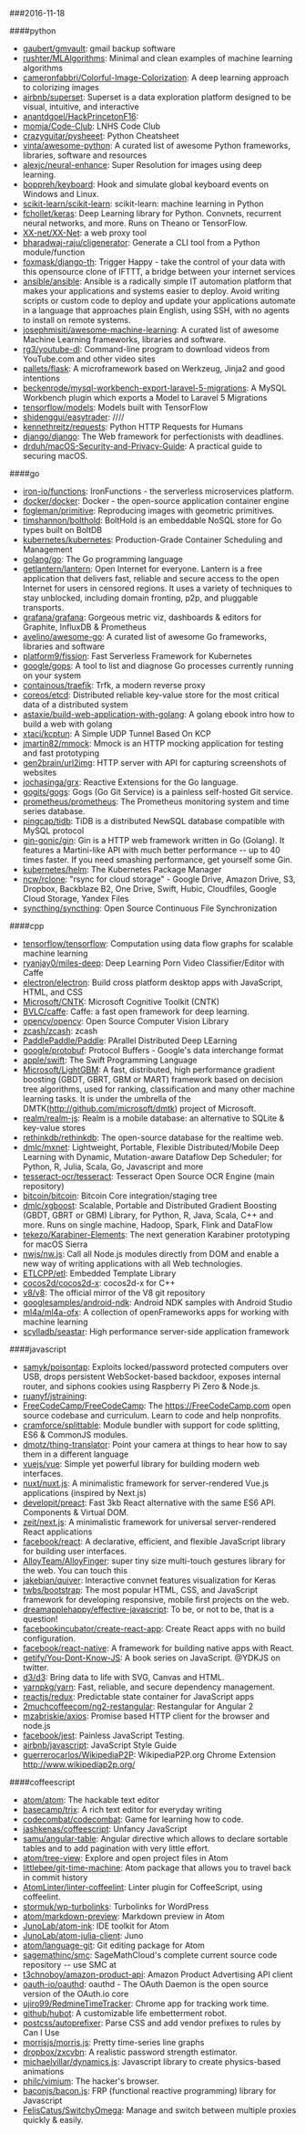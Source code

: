 ###2016-11-18

####python
* [gaubert/gmvault](https://github.com/gaubert/gmvault): gmail backup software
* [rushter/MLAlgorithms](https://github.com/rushter/MLAlgorithms): Minimal and clean examples of machine learning algorithms
* [cameronfabbri/Colorful-Image-Colorization](https://github.com/cameronfabbri/Colorful-Image-Colorization): A deep learning approach to colorizing images
* [airbnb/superset](https://github.com/airbnb/superset): Superset is a data exploration platform designed to be visual, intuitive, and interactive
* [anantdgoel/HackPrincetonF16](https://github.com/anantdgoel/HackPrincetonF16): 
* [momja/Code-Club](https://github.com/momja/Code-Club): LNHS Code Club
* [crazyguitar/pysheeet](https://github.com/crazyguitar/pysheeet): Python Cheatsheet
* [vinta/awesome-python](https://github.com/vinta/awesome-python): A curated list of awesome Python frameworks, libraries, software and resources
* [alexjc/neural-enhance](https://github.com/alexjc/neural-enhance): Super Resolution for images using deep learning.
* [boppreh/keyboard](https://github.com/boppreh/keyboard): Hook and simulate global keyboard events on Windows and Linux.
* [scikit-learn/scikit-learn](https://github.com/scikit-learn/scikit-learn): scikit-learn: machine learning in Python
* [fchollet/keras](https://github.com/fchollet/keras): Deep Learning library for Python. Convnets, recurrent neural networks, and more. Runs on Theano or TensorFlow.
* [XX-net/XX-Net](https://github.com/XX-net/XX-Net): a web proxy tool
* [bharadwaj-raju/cligenerator](https://github.com/bharadwaj-raju/cligenerator): Generate a CLI tool from a Python module/function
* [foxmask/django-th](https://github.com/foxmask/django-th): Trigger Happy - take the control of your data with this opensource clone of IFTTT, a bridge between your internet services
* [ansible/ansible](https://github.com/ansible/ansible): Ansible is a radically simple IT automation platform that makes your applications and systems easier to deploy. Avoid writing scripts or custom code to deploy and update your applications automate in a language that approaches plain English, using SSH, with no agents to install on remote systems.
* [josephmisiti/awesome-machine-learning](https://github.com/josephmisiti/awesome-machine-learning): A curated list of awesome Machine Learning frameworks, libraries and software.
* [rg3/youtube-dl](https://github.com/rg3/youtube-dl): Command-line program to download videos from YouTube.com and other video sites
* [pallets/flask](https://github.com/pallets/flask): A microframework based on Werkzeug, Jinja2 and good intentions
* [beckenrode/mysql-workbench-export-laravel-5-migrations](https://github.com/beckenrode/mysql-workbench-export-laravel-5-migrations): A MySQL Workbench plugin which exports a Model to Laravel 5 Migrations
* [tensorflow/models](https://github.com/tensorflow/models): Models built with TensorFlow
* [shidenggui/easytrader](https://github.com/shidenggui/easytrader): ////
* [kennethreitz/requests](https://github.com/kennethreitz/requests): Python HTTP Requests for Humans
* [django/django](https://github.com/django/django): The Web framework for perfectionists with deadlines.
* [drduh/macOS-Security-and-Privacy-Guide](https://github.com/drduh/macOS-Security-and-Privacy-Guide): A practical guide to securing macOS.

####go
* [iron-io/functions](https://github.com/iron-io/functions): IronFunctions - the serverless microservices platform.
* [docker/docker](https://github.com/docker/docker): Docker - the open-source application container engine
* [fogleman/primitive](https://github.com/fogleman/primitive): Reproducing images with geometric primitives.
* [timshannon/bolthold](https://github.com/timshannon/bolthold): BoltHold is an embeddable NoSQL store for Go types built on BoltDB
* [kubernetes/kubernetes](https://github.com/kubernetes/kubernetes): Production-Grade Container Scheduling and Management
* [golang/go](https://github.com/golang/go): The Go programming language
* [getlantern/lantern](https://github.com/getlantern/lantern):  Open Internet for everyone. Lantern is a free application that delivers fast, reliable and secure access to the open Internet for users in censored regions. It uses a variety of techniques to stay unblocked, including domain fronting, p2p, and pluggable transports.
* [grafana/grafana](https://github.com/grafana/grafana): Gorgeous metric viz, dashboards & editors for Graphite, InfluxDB & Prometheus
* [avelino/awesome-go](https://github.com/avelino/awesome-go): A curated list of awesome Go frameworks, libraries and software
* [platform9/fission](https://github.com/platform9/fission): Fast Serverless Framework for Kubernetes
* [google/gops](https://github.com/google/gops): A tool to list and diagnose Go processes currently running on your system
* [containous/traefik](https://github.com/containous/traefik): Trfk, a modern reverse proxy
* [coreos/etcd](https://github.com/coreos/etcd): Distributed reliable key-value store for the most critical data of a distributed system
* [astaxie/build-web-application-with-golang](https://github.com/astaxie/build-web-application-with-golang): A golang ebook intro how to build a web with golang
* [xtaci/kcptun](https://github.com/xtaci/kcptun): A Simple UDP Tunnel Based On KCP
* [jmartin82/mmock](https://github.com/jmartin82/mmock): Mmock is an HTTP mocking application for testing and fast prototyping
* [gen2brain/url2img](https://github.com/gen2brain/url2img): HTTP server with API for capturing screenshots of websites
* [jochasinga/grx](https://github.com/jochasinga/grx): Reactive Extensions for the Go language.
* [gogits/gogs](https://github.com/gogits/gogs): Gogs (Go Git Service) is a painless self-hosted Git service.
* [prometheus/prometheus](https://github.com/prometheus/prometheus): The Prometheus monitoring system and time series database.
* [pingcap/tidb](https://github.com/pingcap/tidb): TiDB is a distributed NewSQL database compatible with MySQL protocol
* [gin-gonic/gin](https://github.com/gin-gonic/gin): Gin is a HTTP web framework written in Go (Golang). It features a Martini-like API with much better performance -- up to 40 times faster. If you need smashing performance, get yourself some Gin.
* [kubernetes/helm](https://github.com/kubernetes/helm): The Kubernetes Package Manager
* [ncw/rclone](https://github.com/ncw/rclone): "rsync for cloud storage" - Google Drive, Amazon Drive, S3, Dropbox, Backblaze B2, One Drive, Swift, Hubic, Cloudfiles, Google Cloud Storage, Yandex Files
* [syncthing/syncthing](https://github.com/syncthing/syncthing): Open Source Continuous File Synchronization

####cpp
* [tensorflow/tensorflow](https://github.com/tensorflow/tensorflow): Computation using data flow graphs for scalable machine learning
* [ryanjay0/miles-deep](https://github.com/ryanjay0/miles-deep): Deep Learning Porn Video Classifier/Editor with Caffe
* [electron/electron](https://github.com/electron/electron): Build cross platform desktop apps with JavaScript, HTML, and CSS
* [Microsoft/CNTK](https://github.com/Microsoft/CNTK): Microsoft Cognitive Toolkit (CNTK)
* [BVLC/caffe](https://github.com/BVLC/caffe): Caffe: a fast open framework for deep learning.
* [opencv/opencv](https://github.com/opencv/opencv): Open Source Computer Vision Library
* [zcash/zcash](https://github.com/zcash/zcash): zcash
* [PaddlePaddle/Paddle](https://github.com/PaddlePaddle/Paddle): PArallel Distributed Deep LEarning
* [google/protobuf](https://github.com/google/protobuf): Protocol Buffers - Google's data interchange format
* [apple/swift](https://github.com/apple/swift): The Swift Programming Language
* [Microsoft/LightGBM](https://github.com/Microsoft/LightGBM): A fast, distributed, high performance gradient boosting (GBDT, GBRT, GBM or MART) framework based on decision tree algorithms, used for ranking, classification and many other machine learning tasks. It is under the umbrella of the DMTK(http://github.com/microsoft/dmtk) project of Microsoft.
* [realm/realm-js](https://github.com/realm/realm-js): Realm is a mobile database: an alternative to SQLite & key-value stores
* [rethinkdb/rethinkdb](https://github.com/rethinkdb/rethinkdb): The open-source database for the realtime web.
* [dmlc/mxnet](https://github.com/dmlc/mxnet): Lightweight, Portable, Flexible Distributed/Mobile Deep Learning with Dynamic, Mutation-aware Dataflow Dep Scheduler; for Python, R, Julia, Scala, Go, Javascript and more
* [tesseract-ocr/tesseract](https://github.com/tesseract-ocr/tesseract): Tesseract Open Source OCR Engine (main repository)
* [bitcoin/bitcoin](https://github.com/bitcoin/bitcoin): Bitcoin Core integration/staging tree
* [dmlc/xgboost](https://github.com/dmlc/xgboost): Scalable, Portable and Distributed Gradient Boosting (GBDT, GBRT or GBM) Library, for Python, R, Java, Scala, C++ and more. Runs on single machine, Hadoop, Spark, Flink and DataFlow
* [tekezo/Karabiner-Elements](https://github.com/tekezo/Karabiner-Elements): The next generation Karabiner prototyping for macOS Sierra
* [nwjs/nw.js](https://github.com/nwjs/nw.js): Call all Node.js modules directly from DOM and enable a new way of writing applications with all Web technologies.
* [ETLCPP/etl](https://github.com/ETLCPP/etl): Embedded Template Library
* [cocos2d/cocos2d-x](https://github.com/cocos2d/cocos2d-x): cocos2d-x for C++
* [v8/v8](https://github.com/v8/v8): The official mirror of the V8 git repository
* [googlesamples/android-ndk](https://github.com/googlesamples/android-ndk): Android NDK samples with Android Studio
* [ml4a/ml4a-ofx](https://github.com/ml4a/ml4a-ofx): A collection of openFrameworks apps for working with machine learning
* [scylladb/seastar](https://github.com/scylladb/seastar): High performance server-side application framework

####javascript
* [samyk/poisontap](https://github.com/samyk/poisontap): Exploits locked/password protected computers over USB, drops persistent WebSocket-based backdoor, exposes internal router, and siphons cookies using Raspberry Pi Zero & Node.js.
* [ruanyf/jstraining](https://github.com/ruanyf/jstraining): 
* [FreeCodeCamp/FreeCodeCamp](https://github.com/FreeCodeCamp/FreeCodeCamp): The https://FreeCodeCamp.com open source codebase and curriculum. Learn to code and help nonprofits.
* [cramforce/splittable](https://github.com/cramforce/splittable): Module bundler with support for code splitting, ES6 & CommonJS modules.
* [dmotz/thing-translator](https://github.com/dmotz/thing-translator): Point your camera at things to hear how to say them in a different language
* [vuejs/vue](https://github.com/vuejs/vue): Simple yet powerful library for building modern web interfaces.
* [nuxt/nuxt.js](https://github.com/nuxt/nuxt.js): A minimalistic framework for server-rendered Vue.js applications (inspired by Next.js)
* [developit/preact](https://github.com/developit/preact):  Fast 3kb React alternative with the same ES6 API. Components & Virtual DOM.
* [zeit/next.js](https://github.com/zeit/next.js): A minimalistic framework for universal server-rendered React applications
* [facebook/react](https://github.com/facebook/react): A declarative, efficient, and flexible JavaScript library for building user interfaces.
* [AlloyTeam/AlloyFinger](https://github.com/AlloyTeam/AlloyFinger): super tiny size multi-touch gestures library for the web. You can touch this 
* [jakebian/quiver](https://github.com/jakebian/quiver): Interactive convnet features visualization for Keras
* [twbs/bootstrap](https://github.com/twbs/bootstrap): The most popular HTML, CSS, and JavaScript framework for developing responsive, mobile first projects on the web.
* [dreamapplehappy/effective-javascript](https://github.com/dreamapplehappy/effective-javascript): To be, or not to be, that is a question!  
* [facebookincubator/create-react-app](https://github.com/facebookincubator/create-react-app): Create React apps with no build configuration.
* [facebook/react-native](https://github.com/facebook/react-native): A framework for building native apps with React.
* [getify/You-Dont-Know-JS](https://github.com/getify/You-Dont-Know-JS): A book series on JavaScript. @YDKJS on twitter.
* [d3/d3](https://github.com/d3/d3): Bring data to life with SVG, Canvas and HTML. 
* [yarnpkg/yarn](https://github.com/yarnpkg/yarn):  Fast, reliable, and secure dependency management.
* [reactjs/redux](https://github.com/reactjs/redux): Predictable state container for JavaScript apps
* [2muchcoffeecom/ng2-restangular](https://github.com/2muchcoffeecom/ng2-restangular): Restangular for Angular 2
* [mzabriskie/axios](https://github.com/mzabriskie/axios): Promise based HTTP client for the browser and node.js
* [facebook/jest](https://github.com/facebook/jest):  Painless JavaScript Testing.
* [airbnb/javascript](https://github.com/airbnb/javascript): JavaScript Style Guide
* [guerrerocarlos/WikipediaP2P](https://github.com/guerrerocarlos/WikipediaP2P): WikipediaP2P.org Chrome Extension http://www.wikipediap2p.org/

####coffeescript
* [atom/atom](https://github.com/atom/atom): The hackable text editor
* [basecamp/trix](https://github.com/basecamp/trix): A rich text editor for everyday writing
* [codecombat/codecombat](https://github.com/codecombat/codecombat): Game for learning how to code.
* [jashkenas/coffeescript](https://github.com/jashkenas/coffeescript): Unfancy JavaScript
* [samu/angular-table](https://github.com/samu/angular-table): Angular directive which allows to declare sortable tables and to add pagination with very little effort.
* [atom/tree-view](https://github.com/atom/tree-view): Explore and open project files in Atom
* [littlebee/git-time-machine](https://github.com/littlebee/git-time-machine): Atom package that allows you to travel back in commit history
* [AtomLinter/linter-coffeelint](https://github.com/AtomLinter/linter-coffeelint): Linter plugin for CoffeeScript, using coffeelint.
* [stormuk/wp-turbolinks](https://github.com/stormuk/wp-turbolinks): Turbolinks for WordPress
* [atom/markdown-preview](https://github.com/atom/markdown-preview): Markdown preview in Atom
* [JunoLab/atom-ink](https://github.com/JunoLab/atom-ink): IDE toolkit for Atom
* [JunoLab/atom-julia-client](https://github.com/JunoLab/atom-julia-client): Juno
* [atom/language-git](https://github.com/atom/language-git): Git editing package for Atom
* [sagemathinc/smc](https://github.com/sagemathinc/smc): SageMathCloud's complete current source code repository -- use SMC at
* [t3chnoboy/amazon-product-api](https://github.com/t3chnoboy/amazon-product-api):  Amazon Product Advertising API client
* [oauth-io/oauthd](https://github.com/oauth-io/oauthd): oauthd - The OAuth Daemon is the open source version of the OAuth.io core
* [ujiro99/RedmineTimeTracker](https://github.com/ujiro99/RedmineTimeTracker): Chrome app for tracking work time.
* [github/hubot](https://github.com/github/hubot): A customizable life embetterment robot.
* [postcss/autoprefixer](https://github.com/postcss/autoprefixer): Parse CSS and add vendor prefixes to rules by Can I Use
* [morrisjs/morris.js](https://github.com/morrisjs/morris.js): Pretty time-series line graphs
* [dropbox/zxcvbn](https://github.com/dropbox/zxcvbn): A realistic password strength estimator.
* [michaelvillar/dynamics.js](https://github.com/michaelvillar/dynamics.js): Javascript library to create physics-based animations
* [philc/vimium](https://github.com/philc/vimium): The hacker's browser.
* [baconjs/bacon.js](https://github.com/baconjs/bacon.js): FRP (functional reactive programming) library for Javascript
* [FelisCatus/SwitchyOmega](https://github.com/FelisCatus/SwitchyOmega): Manage and switch between multiple proxies quickly & easily.
